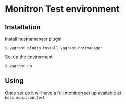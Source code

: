 # Monitron Test environment

## Installation

Install hostnamanger plugin

    $ vagrant plugin install vagrant-hostmanager

Set up the environment

    $ vagrant up

## Using

Once set up it will have a full monitron set up available at `boss.monitron.test`
